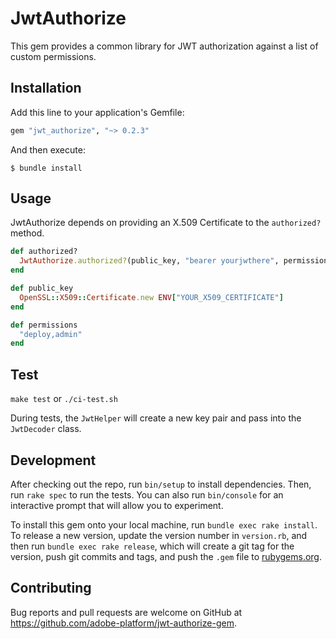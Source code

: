 # JwtAuthorize

This gem provides a common library for JWT authorization against a list of custom permissions.

## Installation

Add this line to your application's Gemfile:

```ruby
gem "jwt_authorize", "~> 0.2.3"
```

And then execute:

    $ bundle install

## Usage

JwtAuthorize depends on providing an X.509 Certificate to the `authorized?` method.

```ruby
def authorized?
  JwtAuthorize.authorized?(public_key, "bearer yourjwthere", permissions, "org/repo")
end

def public_key
  OpenSSL::X509::Certificate.new ENV["YOUR_X509_CERTIFICATE"]
end

def permissions
  "deploy,admin"
end
```

## Test
`make test` or `./ci-test.sh`

During tests, the `JwtHelper` will create a new key pair and pass into the `JwtDecoder` class.

## Development

After checking out the repo, run `bin/setup` to install dependencies. Then, run `rake spec` to run the tests. You can also run `bin/console` for an interactive prompt that will allow you to experiment.

To install this gem onto your local machine, run `bundle exec rake install`. To release a new version, update the version number in `version.rb`, and then run `bundle exec rake release`, which will create a git tag for the version, push git commits and tags, and push the `.gem` file to [rubygems.org](https://rubygems.org).

## Contributing

Bug reports and pull requests are welcome on GitHub at https://github.com/adobe-platform/jwt-authorize-gem.

